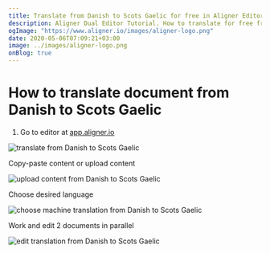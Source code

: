 ```yaml
---
title: Translate from Danish to Scots Gaelic for free in Aligner Editor
description: Aligner Dual Editor Tutorial. How to translate for free from Danish to Scots Gaelic. Aligner is multilingual document management platform. 
ogImage: "https://www.aligner.io/images/aligner-logo.png"
date: 2020-05-06T07:09:21+03:00
image: ../images/aligner-logo.png
onBlog: true
---
```


# How to translate document from Danish to Scots Gaelic

1. Go to editor at [app.aligner.io](https://app.aligner.io "Aligner App web page")

![translate from Danish to Scots Gaelic](../aligner-blank-editor.png "translate from Danish to Scots Gaelic")

Copy-paste content or upload content

![upload content from Danish to Scots Gaelic](../aligner-uploaded-document.png "upload content from Danish to Scots Gaelic")

Choose desired language

![choose machine translation from Danish to Scots Gaelic](../aligner-language-dropdown.png "choose machine translation from Danish to Scots Gaelic")

Work and edit 2 documents in parallel

![edit translation from Danish to Scots Gaelic](../aligner-double-sitded-editor.png "edit translation from Danish to Scots Gaelic")

